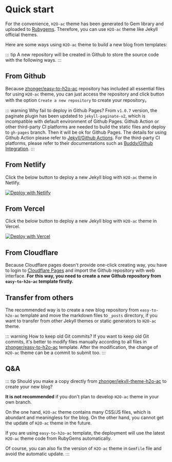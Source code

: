 # Quick start

For the convenience, `H2O-ac` theme has been generated to Gem library and uploaded to [Rubygems](https://rubygems.org/gems/jekyll-theme-h2o-ac). Therefore, you can use `H2O-ac` theme like Jekyll official themes.

Here are some ways using `H2O-ac` theme to build a new blog from templates:

::: tip
A new repository will be created in Github to store the source code with the following ways.
:::

## From Github

Because [zhonger/easy-to-h2o-ac](https://github.com/zhonger/easy-to-h2o-ac) repository has included all essential files for using `H2O-ac` theme, you can just access the repository and click <Badge type="tip" text="Use this template" /> button with the option `Create a new repository` to create your repository。

::: warning Why fail to deploy in Github Pages?
From `v1.0.7` version, the paginate plugin has been updated to `jekyll-paginate-v2`, which is incompatible with default environment of Github Pages. Github Action or other third-party CI platforms are needed to build the static files and deploy to `gh-pages` branch. Then it will be ok for Github Pages. The details for using Github Action please refer to [Jekyll/Github Actions](https://jekyllrb.com/docs/continuous-integration/github-actions/). For the third-party CI platforms, please refer to their documentations such as [Buddy/Github Integration](https://buddy.works/docs/integrations/github/github).
:::

## From Netlify

Click the below button to deploy a new Jekyll blog with `H2O-ac` theme in Netlify.

[![Deploy with Netlify](https://www.netlify.com/img/deploy/button.svg)](https://app.netlify.com/start/deploy?repository=https://github.com/zhonger/easy-to-h2o-ac)

## From Vercel

Click the below button to deploy a new Jekyll blog with `H2O-ac` theme in Vercel.

[![Deploy with Vercel](https://vercel.com/button)](https://vercel.com/new/clone?repository-url=https://github.com/zhonger/easy-to-h2o-ac)

## From Cloudflare

Because Cloudflare pages doesn't provide one-click creating way, you have to login to [Cloudflare Pages](https://pages.cloudflare.com/) and import the Github repository with web interface. **For this way, you need to create a new Github repository from `easy-to-h2o-ac` template firstly.**

## Transfer from others

The recommended way is to create a new blog repository from `easy-to-h2o-ac` template and move the markdown files to `_posts` directory, if you want to transfer from other Jekyll themes or static generators to `H2O-ac` theme.

::: warning How to keep old Git commits?
If you want to keep old Git commits, it's better to modify files manually according to all files in [zhonger/easy-to-h2o-ac](https://github.com/zhonger/easy-to-h2o-ac) template. After the modification, the change of `H2O-ac` theme can be a commit to submit too.
:::

## Q&A

::: tip Should you make a copy directly from [zhonger/jekyll-theme-h2o-ac](https://github.com/zhonger/jekyll-theme-h2o-ac) to create your new blog?

**It is not recommended** if you don't plan to develop `H2O-ac` theme in your own branch.

On the one hand, `H2O-ac` theme contains many CSS/JS files, which is abundant and meaningless for the blog. On the other hand, you cannot get the update of `H2O-ac` theme in the future.

If you are using `easy-to-h2o-ac` template, the deployment will use the latest `H2O-ac` theme code from RubyGems automatically.

Of course, you can also fix the version of `H2O-ac` theme in `Gemfile` file and avoid the automatic update.
:::

